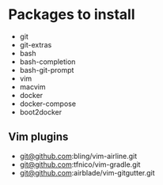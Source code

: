 Packages to install
===================

* git
* git-extras
* bash
* bash-completion
* bash-git-prompt
* vim
* macvim
* docker
* docker-compose
* boot2docker

Vim plugins
-----------

* git@github.com:bling/vim-airline.git
* git@github.com:tfnico/vim-gradle.git
* git@github.com:airblade/vim-gitgutter.git
